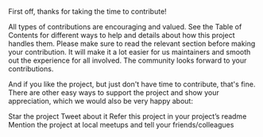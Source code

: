 First off, thanks for taking the time to contribute!

All types of contributions are encouraging and valued. See the Table of Contents for different ways to help and details about how this project handles them. Please make sure to read the relevant section before making your contribution. It will make it a lot easier for us maintainers and smooth out the experience for all involved. The community looks forward to your contributions.

And if you like the project, but just don't have time to contribute, that's fine. There are other easy ways to support the project and show your appreciation, which we would also be very happy about:

Star the project Tweet about it Refer this project in your project’s readme Mention the project at local meetups and tell your friends/colleagues
